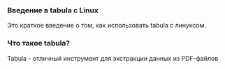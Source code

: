 ### Введение в tabula с Linux
Это краткое введение о том, как использовать tabula с линуксом.

### Что такое tabula?
Tabula - отличный инструмент для экстракции данных из PDF-файлов
